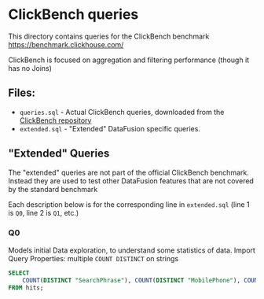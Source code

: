 # ClickBench queries

This directory contains queries for the ClickBench benchmark https://benchmark.clickhouse.com/

ClickBench is focused on aggregation and filtering performance (though it has no Joins)

## Files:
* `queries.sql` - Actual ClickBench queries, downloaded from the [ClickBench repository]
* `extended.sql` - "Extended" DataFusion specific queries. 

[ClickBench repository]: https://github.com/ClickHouse/ClickBench/blob/main/datafusion/queries.sql

## "Extended" Queries 
The "extended" queries are not part of the official ClickBench benchmark. 
Instead they are used to test other DataFusion features that are not 
covered by the standard benchmark

Each description below is for the corresponding line in `extended.sql` (line 1
is `Q0`, line 2 is `Q1`, etc.)  

### Q0
Models initial Data exploration, to understand some statistics of data. 
Import Query Properties: multiple `COUNT DISTINCT` on strings

```sql
SELECT 
    COUNT(DISTINCT "SearchPhrase"), COUNT(DISTINCT "MobilePhone"), COUNT(DISTINCT "MobilePhoneModel") 
FROM hits;
```




